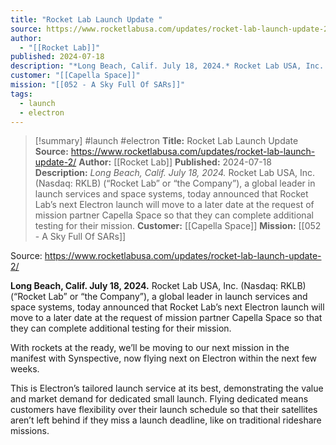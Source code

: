 ```yaml
---
title: "Rocket Lab Launch Update "
source: https://www.rocketlabusa.com/updates/rocket-lab-launch-update-2/
author:
  - "[[Rocket Lab]]"
published: 2024-07-18
description: "*Long Beach, Calif. July 18, 2024.* Rocket Lab USA, Inc. (Nasdaq: RKLB) (“Rocket Lab” or “the Company”), a global leader in launch services and space systems, today announced that Rocket Lab’s next Electron launch will move to a later date at the request of mission partner Capella Space so that they can complete additional testing for their mission."
customer: "[[Capella Space]]"
mission: "[[052 - A Sky Full Of SARs]]"
tags:
  - launch
  - electron
---
```

>[!summary]
#launch #electron
**Title:** Rocket Lab Launch Update 
**Source:** https://www.rocketlabusa.com/updates/rocket-lab-launch-update-2/
**Author:** [[Rocket Lab]]
**Published:** 2024-07-18
**Description:** *Long Beach, Calif. July 18, 2024.* Rocket Lab USA, Inc. (Nasdaq: RKLB) (“Rocket Lab” or “the Company”), a global leader in launch services and space systems, today announced that Rocket Lab’s next Electron launch will move to a later date at the request of mission partner Capella Space so that they can complete additional testing for their mission.
**Customer:** [[Capella Space]]
**Mission:** [[052 - A Sky Full Of SARs]]

Source: https://www.rocketlabusa.com/updates/rocket-lab-launch-update-2/

**Long Beach, Calif. July 18, 2024.** Rocket Lab USA, Inc. (Nasdaq: RKLB) (“Rocket Lab” or “the Company”), a global leader in launch services and space systems, today announced that Rocket Lab’s next Electron launch will move to a later date at the request of mission partner Capella Space so that they can complete additional testing for their mission.

With rockets at the ready, we’ll be moving to our next mission in the manifest with Synspective, now flying next on Electron within the next few weeks.

This is Electron’s tailored launch service at its best, demonstrating the value and market demand for dedicated small launch. Flying dedicated means customers have flexibility over their launch schedule so that their satellites aren’t left behind if they miss a launch deadline, like on traditional rideshare missions.